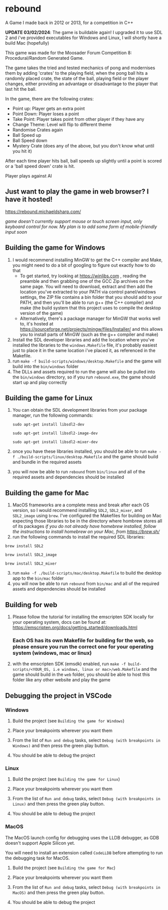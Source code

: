 # rebound

A Game I made back in 2012 or 2013, for a competition in C++

**UPDATE 03/02/2024**: The game is buildable again! I upgraded it to use SDL 2 and i've provided executables for Windows and Linux, I will shortly have a build Mac (hopefully)

This game was made for the Moosader Forum Competition 8: Procedural/Random Generated Game.

The game takes the tried and tested mechanics of pong and modernises them by adding 'crates' to the playing field,
when the pong ball hits a randomly placed crate, the state of the ball, playing field or the player changes, either
providing an advantage or disadvantage to the player that last hit the ball.

In the game, there are the following crates:

- Point up: Player gets an extra point
- Point Down: Player loses a point
- Take Point: Player takes point from other player if they have any
- Change Theme: Level will flip to different theme
- Randomise Crates again
- Ball Speed up
- Ball Speed down
- Mystery Crate (does any of the above, but you don't know what until you hit it)

After each time player hits ball, ball speeds up slightly until a point is scored or a 'ball speed down' crate is hit.

Player plays against AI

## Just want to play the game in web browser? I have it hosted!
https://rebound.michaeldsharp.com/

_game doesn't currently support mouse or touch screen input, only keyboard control for now. My plan is to add some form of mobile-friendly input soon_

## Building the game for Windows

1. I would recommend installing MinGW to get the C++ compiler and Make, you might need to do a bit of googling to figure out exactly how to do that
   * To get started, try looking at https://winlibs.com , reading the preamble and then grabbing one of the GCC Zip archives on the same page. You will need to download, extract and then add the location you've extracted to your PATH via control panel/windows settings, the ZIP file contains a bin folder that you should add to your PATH, and then you'll be able to run g++ (the C++ compiler) and make (the build system that this project uses to compile the desktop version of the game)
   * Alternatively, there's a package manager for MinGW that works well to, it's hosted at https://sourceforge.net/projects/mingw/files/Installer/ and this allows you to install parts of MinGW (such as the g++ compiler and make)
3. Install the SDL developer libraries and add the location where you've installed the libraries to the `windows.Makefile` file, it's probably easiest just to place it in the same location i've placed it, as referenced in the Makefile.
4. run `make -f build-scripts/windows/desktop.Makefile` and the game will build into the `bin/windows` folder
5. The DLLs and assets required to run the game will also be pulled into the `bin/windows` directory, so if you run `rebound.exe`, the game should start up and play correctly

## Building the game for Linux

1. You can obtain the SDL development libraries from your package manager, run the following commands:
   
   `sudo apt-get install libsdl2-dev`
   
   `sudo apt-get install libsdl2-image-dev`
   
   `sudo apt-get install libsdl2-mixer-dev`

3. once you have these libraries installed, you should be able to run `make -f ./build-scripts/linux/desktop.Makefile` and the game should build and bundle in the required assets
4. you will now be able to run `rebound` from `bin/linux` and all of the required assets and dependencies should be installed

## Building the game for Mac

1. MacOS frameworks are a complete mess and break after each OS version, so I would recommend installing `SDL2`, `SDL2_mixer`, and `SDL2_image` using `brew`. I've configured the Makefiles for building on Mac expecting those libraries to be in the directory where hombrew stores all of its packages
_if you do not already have homebrew installed, follow the instructions to install homebrew on your Mac, from https://brew.sh/_
2. run the following commands to install the required SDL libraries:

`brew install SDL2`

`brew install SDL2_image`

`brew install SDL2_mixer`

3. run `make -f ./build-scripts/mac/desktop.Makefile` to build the desktop app to the `bin/mac` folder
4. you will now be able to run `rebound` from `bin/mac` and all of the required assets and dependencies should be installed

## Building for web

1. Please follow the tutorial for installing the emscripten SDK locally for your operating system, docs can be found at: https://emscripten.org/docs/getting_started/downloads.html

   ### **Each OS has its own Makefile for building for the web, so please ensure you run the correct one for your operating system (windows, mac or linux)**

2. with the emscripten SDK (emsdk) enabled, run `make -f build-scripts/<YOUR_OS, i.e windows, linux or mac>/web.Makefile` and the game should build in the `web` folder, you should be able to host this folder like any other website and play the game


## Debugging the project in VSCode

### Windows

1. Build the project (see `Building the game for Windows`)

2. Place your breakpoints wherever you want them

3. From the list of `Run and debug` tasks, select `Debug (with breakpoints in Windows)` and then press the green play button.

4. You should be able to debug the project


### Linux
1. Build the project (see `Building the game for Linux`)

2. Place your breakpoints wherever you want them

3. From the list of `Run and debug` tasks, select `Debug (with breakpoints in Linux)` and then press the green play button.

4. You should be able to debug the project


### MacOS
The MacOS launch config for debugging uses the LLDB debugger, as GDB doesn't support Apple Silicon yet.

You will need to install an extension called `CodeLLDB` before attempting to run the debugging task for MacOS.

1. Build the project (see `Building the game for Mac`)

2. Place your breakpoints wherever you want them

3. From the list of `Run and debug` tasks, select `Debug (with breakpoints in MacOS)` and then press the green play button.

4. You should be able to debug the project
